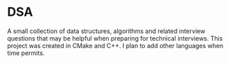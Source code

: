 # DSA
A small collection of data structures, algorithms and related interview questions that may be helpful when preparing for technical interviews. This project was created in CMake and C++. I plan to add other languages when time permits.
